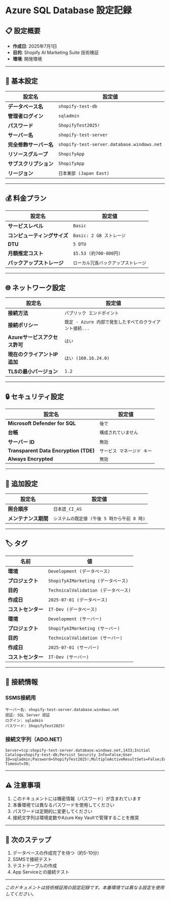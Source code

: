 # Azure SQL Database 設定記録

## 📋 設定概要
- **作成日**: 2025年7月1日
- **目的**: Shopify AI Marketing Suite 技術検証
- **環境**: 開発環境

---

## 🔧 基本設定

| 設定名 | 設定値 |
| --- | --- |
| **データベース名** | `shopify-test-db` |
| **管理者ログイン** | `sqladmin` |
| **パスワード** | `ShopifyTest2025!` |
| **サーバー名** | `shopify-test-server` |
| **完全修飾サーバー名** | `shopify-test-server.database.windows.net` |
| **リソースグループ** | `ShopifyApp` |
| **サブスクリプション** | `ShopifyApp` |
| **リージョン** | `日本東部 (Japan East)` |

---

## 💰 料金プラン

| 設定名 | 設定値 |
| --- | --- |
| **サービスレベル** | `Basic` |
| **コンピューティングサイズ** | `Basic: 2 GB ストレージ` |
| **DTU** | `5 DTU` |
| **月額推定コスト** | `$5.53 (約700-800円)` |
| **バックアップストレージ** | `ローカル冗長バックアップストレージ` |

---

## 🌐 ネットワーク設定

| 設定名 | 設定値 |
| --- | --- |
| **接続方法** | `パブリック エンドポイント` |
| **接続ポリシー** | `既定 - Azure 内部で発生したすべてのクライアント接続...` |
| **Azureサービスアクセス許可** | `はい` |
| **現在のクライアントIP追加** | `はい (160.16.24.0)` |
| **TLSの最小バージョン** | `1.2` |

---

## 🔒 セキュリティ設定

| 設定名 | 設定値 |
| --- | --- |
| **Microsoft Defender for SQL** | `後で` |
| **台帳** | `構成されていません` |
| **サーバー ID** | `無効` |
| **Transparent Data Encryption (TDE)** | `サービス マネージド キー` |
| **Always Encrypted** | `無効` |

---

## 📑 追加設定

| 設定名 | 設定値 |
| --- | --- |
| **照合順序** | `日本語_CI_AS` |
| **メンテナンス期間** | `システムの既定値 (午後 5 時から午前 8 時)` |

---

## 🏷️ タグ

| 名前 | 値 |
| --- | --- |
| **環境** | `Development (データベース)` |
| **プロジェクト** | `ShopifyAIMarketing (データベース)` |
| **目的** | `TechnicalValidation (データベース)` |
| **作成日** | `2025-07-01 (データベース)` |
| **コストセンター** | `IT-Dev (データベース)` |
| **環境** | `Development (サーバー)` |
| **プロジェクト** | `ShopifyAIMarketing (サーバー)` |
| **目的** | `TechnicalValidation (サーバー)` |
| **作成日** | `2025-07-01 (サーバー)` |
| **コストセンター** | `IT-Dev (サーバー)` |

---

## 📝 接続情報

### SSMS接続用
```
サーバー名: shopify-test-server.database.windows.net
認証: SQL Server 認証
ログイン: sqladmin
パスワード: ShopifyTest2025!
```

### 接続文字列（ADO.NET）
```
Server=tcp:shopify-test-server.database.windows.net,1433;Initial Catalog=shopify-test-db;Persist Security Info=False;User ID=sqladmin;Password=ShopifyTest2025!;MultipleActiveResultSets=False;Encrypt=True;TrustServerCertificate=False;Connection Timeout=30;
```

---

## ⚠️ 注意事項

1. このドキュメントには機密情報（パスワード）が含まれています
2. 本番環境では異なるパスワードを使用してください
3. パスワードは定期的に変更してください
4. 接続文字列は環境変数やAzure Key Vaultで管理することを推奨

---

## 🔄 次のステップ

1. データベースの作成完了を待つ（約5-10分）
2. SSMSで接続テスト
3. テストテーブルの作成
4. App Serviceとの接続テスト

---

*このドキュメントは技術検証用の設定記録です。本番環境では異なる設定を使用してください。* 